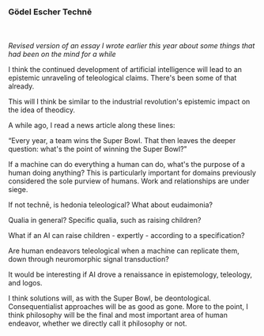 ### Gödel Escher Technē

<br/><br/>
_Revised version of an essay I wrote earlier this year about some things that had been on the mind for a while_

I think the continued development of artificial intelligence will lead to an epistemic unraveling of teleological claims. There's been some of that already.

This will I think be similar to the industrial revolution's epistemic impact on the idea of theodicy.

A while ago, I read a news article along these lines:

“Every year, a team wins the Super Bowl. That then leaves the deeper question: what's the point of winning the Super Bowl?"

If a machine can do everything a human can do, what's the purpose of a human doing anything? This is particularly important for domains previously considered the sole purview of humans. Work and relationships are under siege.

If not technē, is hedonia teleological? What about eudaimonia?

Qualia in general? Specific qualia, such as raising children?

What if an AI can raise children - expertly - according to a specification?

Are human endeavors teleological when a machine can replicate them, down through neuromorphic signal transduction?

It would be interesting if AI drove a renaissance in epistemology, teleology, and logos.

I think solutions will, as with the Super Bowl, be deontological. Consequentialist approaches will be as good as gone.
More to the point, I think philosophy will be the final and most important area of human endeavor, whether we directly call it philosophy or not.

